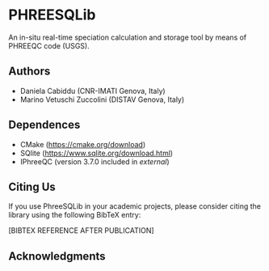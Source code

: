 # PHREESQLib
An in-situ real-time speciation calculation and storage tool by means of PHREEQC code (USGS).

## Authors

- Daniela Cabiddu (CNR-IMATI Genova, Italy)
- Marino Vetuschi Zuccolini (DISTAV Genova, Italy)

## Dependences 
- CMake (https://cmake.org/download)
- SQlite (https://www.sqlite.org/download.html)
- IPhreeQC (version 3.7.0 included in *external*)

## Citing Us

If you use PhreeSQLib in your academic projects, please consider citing the library using the following BibTeX entry:

[BIBTEX REFERENCE AFTER PUBLICATION]

## Acknowledgments

